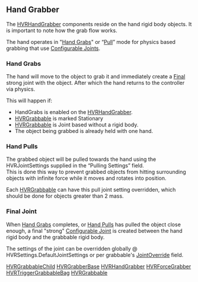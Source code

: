 ## Hand Grabber

The [HVRHandGrabber](xref:HurricaneVR.Framework.Core.Grabbers.HVRHandGrabber)  components reside on the hand rigid body objects. It is important to note how the grab flow works.

The hand operates in "[Hand Grabs](#hand-grabs)" or “[Pull](#hand-pulls)” mode for physics based grabbing that use [Configurable Joints](https://docs.unity3d.com/Manual/class-ConfigurableJoint.html).

### Hand Grabs

The hand will move to the object to grab it and immediately create a [Final](#final-joint) strong joint with the object. After which the hand returns to the controller via physics.

This will happen if:

- HandGrabs is enabled on the [HVRHandGrabber](xref:HurricaneVR.Framework.Core.Grabbers.HVRHandGrabber).
- [HVRGrabbable](xref:HurricaneVR.Framework.Core.HVRGrabbable) is marked Stationary
- [HVRGrabbable](xref:HurricaneVR.Framework.Core.HVRGrabbable) is Joint based without a rigid body.
- The object being grabbed is already held with one hand.

### Hand Pulls

The grabbed object will be pulled towards the hand using the HVRJointSettings supplied in the “Pulling Settings” field.\
This is done this way to prevent grabbed objects from hitting surrounding objects with infinite force while it moves and rotates into position.

Each [HVRGrabbable](xref:HurricaneVR.Framework.Core.HVRGrabbable) can have this pull joint setting overridden, which should be done for objects greater than 2 mass.

### Final Joint

When [Hand Grabs](#hand-grabs) completes, or [Hand Pulls](#hand-pulls) has pulled the object close enough, a final "strong" [Configurable Joint](https://docs.unity3d.com/Manual/class-ConfigurableJoint.html) is created between the hand rigid body and the grabbable rigid body.

The settings of the joint can be overridden globally @ HVRSettings.DefaultJointSettings or per grabbable's [JointOverride](xref:HurricaneVR.Framework.Core.HVRGrabbable.JointOverride) field.

[HVRGrabbableChild](xref:HurricaneVR.Framework.Core.HVRGrabbableChild)
[HVRGrabberBase](xref:HurricaneVR.Framework.Core.Grabbers.HVRGrabberBase) 
[HVRHandGrabber](xref:HurricaneVR.Framework.Core.Grabbers.HVRHandGrabber) 
[HVRForceGrabber](xref:HurricaneVR.Framework.Core.Grabbers.HVRForceGrabber) 
[HVRTriggerGrabbableBag](xref:HurricaneVR.Framework.Core.Bags.HVRTriggerGrabbableBag)
[HVRGrabbable](xref:HurricaneVR.Framework.Core.HVRGrabbable)